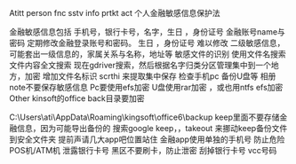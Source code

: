 Atitt person fnc sstv info prtkt act 个人金融敏感信息保护法

金融敏感信息包括 手机号，银行卡号，名字，生日 ，身份证号
金融账号name与密码
定期修改金融登录账号和密码。
生日 ，身份证号 难以修改
二级敏感信息， 可能套出一级信息的，家属关系与名称，地址等
敏感文件的识别
使用文件名搜索 文件内容全文搜索
现在gdriver搜索，然后根据名字归类分区管理集中到一个地方，加密
增加文件名标识  scrthi 来提取集中保存
检查手机pc 备份U盘等
相册 note不要保存敏感信息
Pc要使用efs加密
U盘使用rar加密  ，或也用ntfs efs加密
Other
kinsoft的office back目录要加密

C:\Users\ati\AppData\Roaming\kingsoft\office6\backup
keep里面不要存储金融信息，因为可能导出备份的
搜索google keep，，takeout 来挪动keep备份文件到安全文件夹
提前声请几大app吧位置站住
金融app使用单独的手机号
防止危险POS机/ATM机 泄露银行卡号
黑区不要刷卡，防止泄密
刮掉银行卡号 vcc号码
